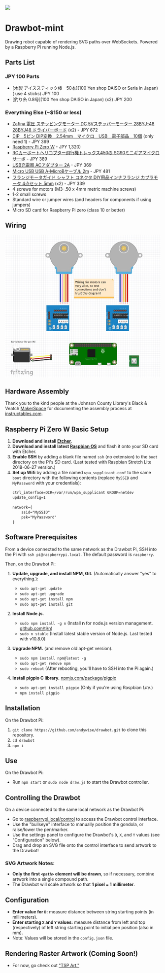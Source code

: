 ![](drawbot.gif)

# Drawbot-mint

Drawing robot capable of rendering SVG paths over WebSockets. Powered by a Raspberry Pi running Node.js.

## Parts List
### JPY 100 Parts
* [木製 アイススティック棒　50本](100 Yen shop DAISO or Seria in Japan) ( use 4 sticks) JPY 100
* [釣り糸 0.8号](100 Yen shop DAISO in Japan) (x2) JPY 200

### Everything Else (~$150 or less)

* [Zafina 電圧 ステッピングモーター DC 5Vステッパーモーター 28BYJ-48 28BYJ48 ドライバーボード](https://amzn.to/2oSu4nK) (x2) - JPY 672
* [DIP　5ピン DIP変換　2.54mm　マイクロ　USB　電子部品　10個](https://amzn.to/2W0GtSQ) (only need 1) - JPY 369
* [Raspberry Pi Zero W](https://www.switch-science.com/catalog/3200/) - JPY 1,320)
* [RCカーボートヘリコプター飛行機トレックス450の SG90ミニギアマイクロサーボ](https://amzn.to/2P5JhN7) - JPY 389
* [USB充電器 ACアダプター 2A](https://amzn.to/2VXKLdt) - JPY 369
* [Micro USB USB A-MicroBケーブル 2m](https://amzn.to/2BCb2VD) - JPY 481
* [フランジモータガイド シャフト コネクタ DIY用品インナフランジ カプラモータ 4点セット 5mm](https://amzn.to/2VTaQKD) (x2) - JPY 339
* 4 screws for motors (M3-.50 x 4mm metric machine screws)
* 1-2 small screws 
* Standard wire or jumper wires (and headers for components if using jumpers)
* Micro SD card for Raspberry Pi zero (class 10 or better)

## Wiring

![](wiring/drawbot_mint_wiring.jpg)

## Hardware Assembly

Thank you to the kind people at the Johnson County Library's Black & Veatch [MakerSpace](https://www.jocolibrary.org/makerspace) for documenting the assembly process at [instructables.com](https://www.instructables.com/id/Drawbot/).

## Raspberry Pi Zero W Basic Setup
1. **Download and install [Etcher](https://etcher.io/)**.
2. **Download and install latest [Raspbian OS](https://www.raspberrypi.org/downloads/raspbian/)** and flash it onto your SD card with Etcher.
3. **Enable SSH** by adding a blank file named `ssh` (no extension) to the `boot` directory on the Pi's SD card. (Last tested with Raspbian Stretch Lite 2018-06-27 version.)
4. **Set up Wifi** by adding a file named `wpa_supplicant.conf` to the same `boot` directory with the following contents (replace `MySSID` and `MyPassword` with your credentials):  
	```
	ctrl_interface=DIR=/var/run/wpa_supplicant GROUP=netdev
	update_config=1
		
	network={ 
		ssid="MySSID" 
		psk="MyPassword" 
	}
	```

## Software Prerequisites
From a device connected to the same network as the Drawbot Pi, SSH into the Pi with `ssh pi@raspberrypi.local`. The default password is `raspberry`.

Then, on the Drawbot Pi:

1. **Update, upgrade, and install NPM, Git.** (Automatically answer "yes" to everything.):
	* `sudo apt-get update`
	* `sudo apt-get upgrade`
	* `sudo apt-get install npm`
	* `sudo apt-get install git`

2. **Install Node.js.**
	* `sudo npm install -g n` (Install **n** for node.js version management. [github.com/tj/n](https://github.com/tj/n))
	* `sudo n stable` (Install latest stable version of Node.js. Last tested with v10.8.0)

3. **Upgrade NPM.** (and remove old apt-get version).
	* `sudo npm install npm@latest -g`
	* `sudo apt-get remove npm`
	* `sudo reboot` (After rebooting, you'll have to SSH into the Pi again.)

4. **Install pigpio C library.** [npmjs.com/package/pigpio](https://www.npmjs.com/package/pigpio)
	* `sudo apt-get install pigpio` (Only if you're using Raspbian *Lite*.)
	* `npm install pigpio`

## Installation
On the Drawbot Pi:

1. `git clone https://github.com/andywise/drawbot.git` to clone this repository.
2. `cd drawbot`
3. `npm i`

## Use
On the Drawbot Pi:

* Run `npm start` or `sudo node draw.js` to start the Drawbot controller.

## Controlling the Drawbot
On a device connected to the same local network as the Drawbot Pi:

* Go to [raspberrypi.local/control](http://raspberrypi.local/control) to access the Drawbot control interface.
* Use the "bullseye" interface to manually position the gondola, or raise/lower the pen/marker.
* Use the settings panel to configure the Drawbot's `D`, `X`, and `Y` values (see "Configuration" below).
* Drag and drop an SVG file onto the control interface to send artwork to the Drawbot!

### SVG Artwork Notes:
* **Only the first `<path>` element will be drawn**, so if necessary, combine artwork into a single compound path.
* The Drawbot will scale artwork so that **1 pixel = 1 millimeter**.

## Configuration
* **Enter value for `D`:** measure distance between string starting points (in millimeters).
* **Enter starting `X` and `Y` values:** measure distance from left and top (respectively) of left string starting point to initial pen position (also in mm).
* Note: Values will be stored in the `config.json` file.

## Rendering Raster Artwork (Coming Soon!)
* For now, go check out ["TSP Art."](https://wiki.evilmadscientist.com/TSP_art)
